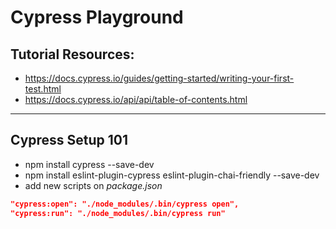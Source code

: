 # Cypress Playground

## Tutorial Resources:
- https://docs.cypress.io/guides/getting-started/writing-your-first-test.html
- https://docs.cypress.io/api/api/table-of-contents.html

___
## Cypress Setup 101
- npm install cypress --save-dev
- npm install eslint-plugin-cypress eslint-plugin-chai-friendly --save-dev
- add new scripts on *package.json*
```json
"cypress:open": "./node_modules/.bin/cypress open",
"cypress:run": "./node_modules/.bin/cypress run"
```